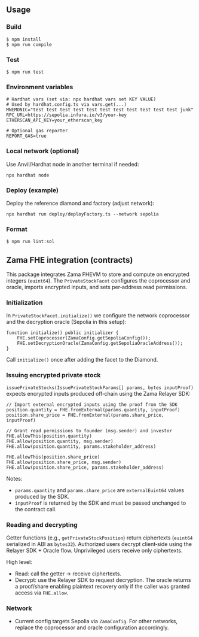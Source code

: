 ## Usage

### Build

```shell
$ npm install
$ npm run compile
```

### Test

```shell
$ npm run test
```

### Environment variables

```env
# Hardhat vars (set via: npx hardhat vars set KEY VALUE)
# Used by hardhat.config.ts via vars.get(...)
MNEMONIC="test test test test test test test test test test test junk"
RPC_URL=https://sepolia.infura.io/v3/your-key
ETHERSCAN_API_KEY=your_etherscan_key

# Optional gas reporter
REPORT_GAS=true
```

### Local network (optional)

Use Anvil/Hardhat node in another terminal if needed:

```shell
npx hardhat node
```

### Deploy (example)

Deploy the reference diamond and factory (adjust network):

```shell
npx hardhat run deploy/deployFactory.ts --network sepolia
```

### Format

```shell
$ npm run lint:sol
```

## Zama FHE integration (contracts)

This package integrates Zama FHEVM to store and compute on encrypted integers (`euint64`). The `PrivateStockFacet` configures the coprocessor and oracle, imports encrypted inputs, and sets per‑address read permissions.

### Initialization

In `PrivateStockFacet.initialize()` we configure the network coprocessor and the decryption oracle (Sepolia in this setup):

```solidity
function initialize() public initializer {
    FHE.setCoprocessor(ZamaConfig.getSepoliaConfig());
    FHE.setDecryptionOracle(ZamaConfig.getSepoliaOracleAddress());
}
```

Call `initialize()` once after adding the facet to the Diamond.

### Issuing encrypted private stock

`issuePrivateStocks(IssuePrivateStockParams[] params, bytes inputProof)` expects encrypted inputs produced off‑chain using the Zama Relayer SDK:

```solidity
// Import external encrypted inputs using the proof from the SDK
position.quantity = FHE.fromExternal(params.quantity, inputProof)
position.share_price = FHE.fromExternal(params.share_price, inputProof)

// Grant read permissions to founder (msg.sender) and investor
FHE.allowThis(position.quantity)
FHE.allow(position.quantity, msg.sender)
FHE.allow(position.quantity, params.stakeholder_address)

FHE.allowThis(position.share_price)
FHE.allow(position.share_price, msg.sender)
FHE.allow(position.share_price, params.stakeholder_address)
```

Notes:
- `params.quantity` and `params.share_price` are `externalEuint64` values produced by the SDK.
- `inputProof` is returned by the SDK and must be passed unchanged to the contract call.

### Reading and decrypting

Getter functions (e.g., `getPrivateStockPosition`) return ciphertexts (`euint64` serialized in ABI as `bytes32`). Authorized users decrypt client‑side using the Relayer SDK + Oracle flow. Unprivileged users receive only ciphertexts.

High level:
- Read: call the getter → receive ciphertexts.
- Decrypt: use the Relayer SDK to request decryption. The oracle returns a proof/share enabling plaintext recovery only if the caller was granted access via `FHE.allow`.

### Network

- Current config targets Sepolia via `ZamaConfig`. For other networks, replace the coprocessor and oracle configuration accordingly.
